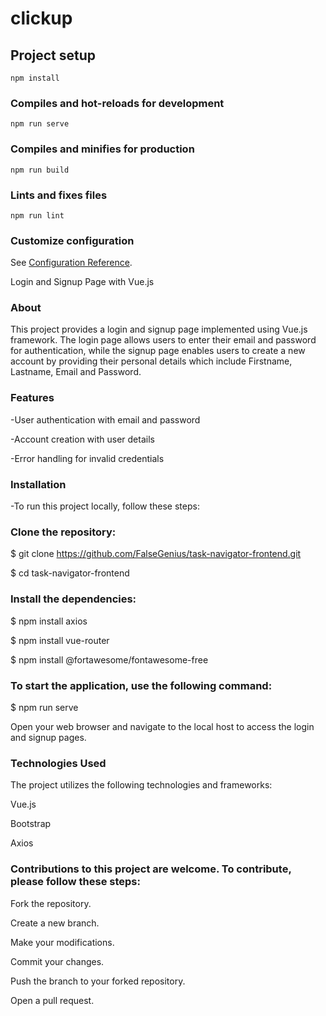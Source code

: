 # clickup

## Project setup
```
npm install
```

### Compiles and hot-reloads for development
```
npm run serve
```

### Compiles and minifies for production
```
npm run build
```

### Lints and fixes files
```
npm run lint
```

### Customize configuration
See [Configuration Reference](https://cli.vuejs.org/config/).

Login and Signup Page with Vue.js

### About

This project provides a login and signup page implemented using Vue.js framework. The login page allows users to enter their email and password for authentication, while the signup page enables users to create a new account by providing their personal details which include Firstname, Lastname, Email and Password.


### Features

-User authentication with email and password

-Account creation with user details 

-Error handling for invalid credentials 


### Installation

-To run this project locally, follow these steps:

### Clone the repository:

$ git clone https://github.com/FalseGenius/task-navigator-frontend.git

$ cd task-navigator-frontend


### Install the dependencies:

$ npm install axios

$ npm install vue-router

$ npm install @fortawesome/fontawesome-free



### To start the application, use the following command:

$ npm run serve

Open your web browser and navigate to the local host to access the login and signup pages.

### Technologies Used

The project utilizes the following technologies and frameworks:

Vue.js

Bootstrap

Axios


### Contributions to this project are welcome. To contribute, please follow these steps:

Fork the repository.

Create a new branch.

Make your modifications.

Commit your changes.

Push the branch to your forked repository.

Open a pull request.
